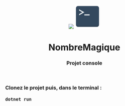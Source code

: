 <br>
<div align="center">
  <img width="80px" src="https://cdn.jsdelivr.net/gh/devicons/devicon/icons/csharp/csharp-original.svg" />
  <img height="80px" src="./img/terminal_icon.png">
</div>

<h1 align="center">NombreMagique</h1>

<h3 align="center">Projet console<h3>
<br>



Clonez le projet puis, dans le terminal :
```
dotnet run
```
<br>
